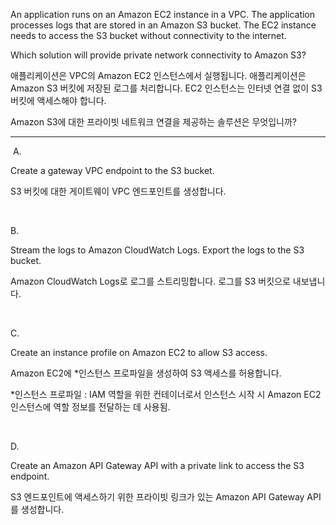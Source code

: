 An application runs on an Amazon EC2 instance in a VPC. The application processes logs that are stored in an Amazon S3 bucket. The EC2 instance needs to access the S3 bucket without connectivity to the internet.

Which solution will provide private network connectivity to Amazon S3?

애플리케이션은 VPC의 Amazon EC2 인스턴스에서 실행됩니다. 애플리케이션은 Amazon S3 버킷에 저장된 로그를 처리합니다. EC2 인스턴스는 인터넷 연결 없이 S3 버킷에 액세스해야 합니다.

Amazon S3에 대한 프라이빗 네트워크 연결을 제공하는 솔루션은 무엇입니까?

---

​
A.

Create a gateway VPC endpoint to the S3 bucket.

S3 버킷에 대한 게이트웨이 VPC 엔드포인트를 생성합니다.

​

B.

Stream the logs to Amazon CloudWatch Logs. Export the logs to the S3 bucket.

Amazon CloudWatch Logs로 로그를 스트리밍합니다. 로그를 S3 버킷으로 내보냅니다.

​

C.

Create an instance profile on Amazon EC2 to allow S3 access.

Amazon EC2에 *인스턴스 프로파일을 생성하여 S3 액세스를 허용합니다.

*인스턴스 프로파일 : IAM 역할을 위한 컨테이너로서 인스턴스 시작 시 Amazon EC2 인스턴스에 역할 정보를 전달하는 데 사용됨.

​

D.

Create an Amazon API Gateway API with a private link to access the S3 endpoint.

S3 엔드포인트에 액세스하기 위한 프라이빗 링크가 있는 Amazon API Gateway API를 생성합니다.